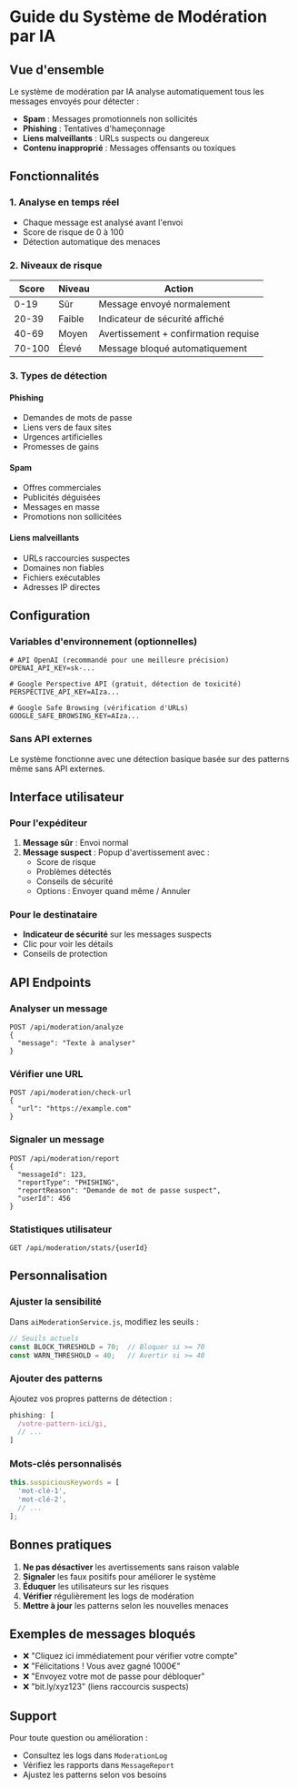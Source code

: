 # Guide du Système de Modération par IA

## Vue d'ensemble

Le système de modération par IA analyse automatiquement tous les messages envoyés pour détecter :
- **Spam** : Messages promotionnels non sollicités
- **Phishing** : Tentatives d'hameçonnage
- **Liens malveillants** : URLs suspects ou dangereux
- **Contenu inapproprié** : Messages offensants ou toxiques

## Fonctionnalités

### 1. Analyse en temps réel
- Chaque message est analysé avant l'envoi
- Score de risque de 0 à 100
- Détection automatique des menaces

### 2. Niveaux de risque

| Score | Niveau | Action |
|-------|--------|--------|
| 0-19 | Sûr | Message envoyé normalement |
| 20-39 | Faible | Indicateur de sécurité affiché |
| 40-69 | Moyen | Avertissement + confirmation requise |
| 70-100 | Élevé | Message bloqué automatiquement |

### 3. Types de détection

#### Phishing
- Demandes de mots de passe
- Liens vers de faux sites
- Urgences artificielles
- Promesses de gains

#### Spam
- Offres commerciales
- Publicités déguisées
- Messages en masse
- Promotions non sollicitées

#### Liens malveillants
- URLs raccourcies suspectes
- Domaines non fiables
- Fichiers exécutables
- Adresses IP directes

## Configuration

### Variables d'environnement (optionnelles)

```env
# API OpenAI (recommandé pour une meilleure précision)
OPENAI_API_KEY=sk-...

# Google Perspective API (gratuit, détection de toxicité)
PERSPECTIVE_API_KEY=AIza...

# Google Safe Browsing (vérification d'URLs)
GOOGLE_SAFE_BROWSING_KEY=AIza...
```

### Sans API externes
Le système fonctionne avec une détection basique basée sur des patterns même sans API externes.

## Interface utilisateur

### Pour l'expéditeur
1. **Message sûr** : Envoi normal
2. **Message suspect** : Popup d'avertissement avec :
   - Score de risque
   - Problèmes détectés
   - Conseils de sécurité
   - Options : Envoyer quand même / Annuler

### Pour le destinataire
- **Indicateur de sécurité** sur les messages suspects
- Clic pour voir les détails
- Conseils de protection

## API Endpoints

### Analyser un message
```http
POST /api/moderation/analyze
{
  "message": "Texte à analyser"
}
```

### Vérifier une URL
```http
POST /api/moderation/check-url
{
  "url": "https://example.com"
}
```

### Signaler un message
```http
POST /api/moderation/report
{
  "messageId": 123,
  "reportType": "PHISHING",
  "reportReason": "Demande de mot de passe suspect",
  "userId": 456
}
```

### Statistiques utilisateur
```http
GET /api/moderation/stats/{userId}
```

## Personnalisation

### Ajuster la sensibilité
Dans `aiModerationService.js`, modifiez les seuils :
```javascript
// Seuils actuels
const BLOCK_THRESHOLD = 70;  // Bloquer si >= 70
const WARN_THRESHOLD = 40;   // Avertir si >= 40
```

### Ajouter des patterns
Ajoutez vos propres patterns de détection :
```javascript
phishing: [
  /votre-pattern-ici/gi,
  // ...
]
```

### Mots-clés personnalisés
```javascript
this.suspiciousKeywords = [
  'mot-clé-1',
  'mot-clé-2',
  // ...
];
```

## Bonnes pratiques

1. **Ne pas désactiver** les avertissements sans raison valable
2. **Signaler** les faux positifs pour améliorer le système
3. **Éduquer** les utilisateurs sur les risques
4. **Vérifier** régulièrement les logs de modération
5. **Mettre à jour** les patterns selon les nouvelles menaces

## Exemples de messages bloqués

- ❌ "Cliquez ici immédiatement pour vérifier votre compte"
- ❌ "Félicitations ! Vous avez gagné 1000€"
- ❌ "Envoyez votre mot de passe pour débloquer"
- ❌ "bit.ly/xyz123" (liens raccourcis suspects)

## Support

Pour toute question ou amélioration :
- Consultez les logs dans `ModerationLog`
- Vérifiez les rapports dans `MessageReport`
- Ajustez les patterns selon vos besoins 